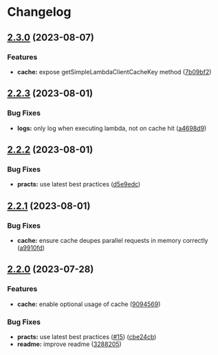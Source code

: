 # Changelog

## [2.3.0](https://github.com/ehmpathy/simple-lambda-client/compare/v2.2.3...v2.3.0) (2023-08-07)


### Features

* **cache:** expose getSimpleLambdaClientCacheKey method ([7b09bf2](https://github.com/ehmpathy/simple-lambda-client/commit/7b09bf2ee2c2f363174186887fca780874bcbaf0))

## [2.2.3](https://github.com/ehmpathy/simple-lambda-client/compare/v2.2.2...v2.2.3) (2023-08-01)


### Bug Fixes

* **logs:** only log when executing lambda, not on cache hit ([a4698d9](https://github.com/ehmpathy/simple-lambda-client/commit/a4698d9298fde0c195f932ff6e681791c0d18c4b))

## [2.2.2](https://github.com/ehmpathy/simple-lambda-client/compare/v2.2.1...v2.2.2) (2023-08-01)


### Bug Fixes

* **practs:** use latest best practices ([d5e9edc](https://github.com/ehmpathy/simple-lambda-client/commit/d5e9edc1e4a9aee545fd59b785f34b35b653f171))

## [2.2.1](https://github.com/ehmpathy/simple-lambda-client/compare/v2.2.0...v2.2.1) (2023-08-01)


### Bug Fixes

* **cache:** ensure cache deupes parallel requests in memory correctly ([a9910fd](https://github.com/ehmpathy/simple-lambda-client/commit/a9910fd327dab9d4270f11ae3cf6d0dd34bd34dc))

## [2.2.0](https://github.com/ehmpathy/simple-lambda-client/compare/v2.1.3...v2.2.0) (2023-07-28)


### Features

* **cache:** enable optional usage of cache ([9094569](https://github.com/ehmpathy/simple-lambda-client/commit/90945697d65e0e0b9e428b297ea9f576d701b1a9))


### Bug Fixes

* **practs:** use latest best practices ([#15](https://github.com/ehmpathy/simple-lambda-client/issues/15)) ([cbe24cb](https://github.com/ehmpathy/simple-lambda-client/commit/cbe24cb2231a5a61cdede568c49423c46230f949))
* **readme:** improve readme ([3288205](https://github.com/ehmpathy/simple-lambda-client/commit/3288205067bf28eef03fbc3ee1632150961f50c1))
